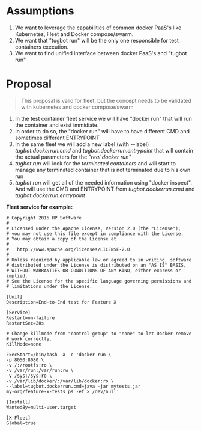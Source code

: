 # Assumptions

1. We want to leverage the capabilities of common docker PaaS's like Kubernetes, Fleet and Docker compose/swarm.
2. We want that "tugbot run" will be the only one responsible for test containers execution.
3. We want to find unified interface between docker PaaS's and "tugbot run"

# Proposal

> This proposal is valid for fleet, but the concept needs to be validated with kubernetes and docker compose/swarm

1. In the test container fleet service we will have "docker run" that will run the container and exist immidiate.
2. In order to do so, the "docker run" will have to have different CMD and sometimes different ENTRYPOINT
2. In the same fleet we will add a new label (with --label) *tugbot.dockerrun.cmd* and *tugbot.dockerrun.entrypoint*
that will contain the actual parameters for the *"real docker run"*
3. *tugbot run* will look for the *terminated containers* and will start to manage any terminated container that is not terminated due to his own run
4. *tugbot run* will get all of the needed information using "docker inspect". And will use the CMD and ENTRYPOINT from *tugbot.dockerrun.cmd* and *tugbot.dockerrun.entrypoint*

**Fleet service for example:**

```
# Copyright 2015 HP Software
#
# Licensed under the Apache License, Version 2.0 (the "License");
# you may not use this file except in compliance with the License.
# You may obtain a copy of the License at
#
#   http://www.apache.org/licenses/LICENSE-2.0
#
# Unless required by applicable law or agreed to in writing, software
# distributed under the License is distributed on an "AS IS" BASIS,
# WITHOUT WARRANTIES OR CONDITIONS OF ANY KIND, either express or implied.
# See the License for the specific language governing permissions and
# limitations under the License.

[Unit]
Description=End-to-End test for Feature X

[Service]
Restart=on-failure
RestartSec=20s

# Change killmode from "control-group" to "none" to let Docker remove
# work correctly.
KillMode=none

ExecStart=/bin/bash -a -c 'docker run \
-p 8050:8080 \
-v /:/rootfs:ro \
-v /var/run:/var/run:rw \
-v /sys:/sys:ro \
-v /var/lib/docker/:/var/lib/docker:ro \
--label=tugbot.dockerrun.cmd=java -jar mytests.jar
my-org/feature-x-tests ps -ef > /dev/null'

[Install]
WantedBy=multi-user.target

[X-Fleet]
Global=true
```
